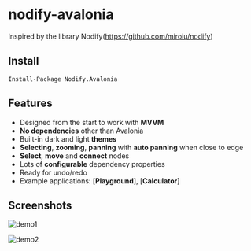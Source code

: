 # nodify-avalonia

Inspired by the library Nodify(https://github.com/miroiu/nodify)

## Install

`Install-Package Nodify.Avalonia`

## Features
 - Designed from the start to work with **MVVM**
 - **No dependencies** other than Avalonia
 - Built-in dark and light **themes**
 - **Selecting**, **zooming**, **panning** with **auto panning** when close to edge
 - **Select**, **move** and **connect** nodes
 - Lots of **configurable** dependency properties
 - Ready for undo/redo
 - Example applications: [**Playground**], [**Calculator**]

## Screenshots

![demo1](https://github.com/trrahul/nodify-avalonia/assets/7353840/ad8543f5-15c2-4506-93ca-2c40933bef26)


![demo2](https://github.com/trrahul/nodify-avalonia/assets/7353840/11a10880-a8e3-4923-b26e-0feeeb1a7b73)


